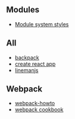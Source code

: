 Modules
---
- [Module system styles](https://github.com/webpack/docs/wiki/motivation)

All
---
- [backpack](https://github.com/palmerhq/backpack)
- [create react app](https://github.com/facebookincubator/create-react-app)
- [linemanjs](http://linemanjs.com/)

Webpack
---
- [webpack-howto](https://github.com/petehunt/webpack-howto)
- [webpack cookbook](http://survivejs.com/webpack/developing-with-webpack/getting-started/)
